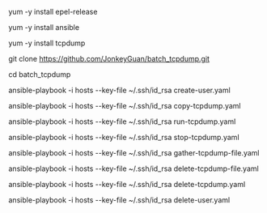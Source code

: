yum -y install epel-release

yum -y install ansible 

yum -y install tcpdump

git clone https://github.com/JonkeyGuan/batch_tcpdump.git

cd batch_tcpdump

ansible-playbook -i hosts --key-file ~/.ssh/id_rsa create-user.yaml 

ansible-playbook -i hosts --key-file ~/.ssh/id_rsa copy-tcpdump.yaml

ansible-playbook -i hosts --key-file ~/.ssh/id_rsa run-tcpdump.yaml

ansible-playbook -i hosts --key-file ~/.ssh/id_rsa stop-tcpdump.yaml

ansible-playbook -i hosts --key-file ~/.ssh/id_rsa gather-tcpdump-file.yaml

ansible-playbook -i hosts --key-file ~/.ssh/id_rsa delete-tcpdump-file.yaml

ansible-playbook -i hosts --key-file ~/.ssh/id_rsa delete-tcpdump.yaml

ansible-playbook -i hosts --key-file ~/.ssh/id_rsa delete-user.yaml 

